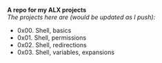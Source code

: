 **A repo for my ALX projects**\
_The projects here are (would be updated as I push):_

- 0x00. Shell, basics
- 0x01. Shell, permissions
- 0x02. Shell, redirections
- 0x03. Shell, variables, expansions
